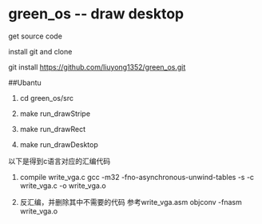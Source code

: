 # green_os -- draw desktop 

get source code 

install git and clone 

git install https://github.com/liuyong1352/green_os.git


##Ubantu
1. cd green_os/src

2. make run_drawStripe
3. make run_drawRect
4. make run_drawDesktop


以下是得到c语言对应的汇编代码


1. compile write_vga.c 
gcc -m32 -fno-asynchronous-unwind-tables -s  -c write_vga.c -o write_vga.o

2. 反汇编，并删除其中不需要的代码 参考write_vga.asm
objconv -fnasm  write_vga.o






